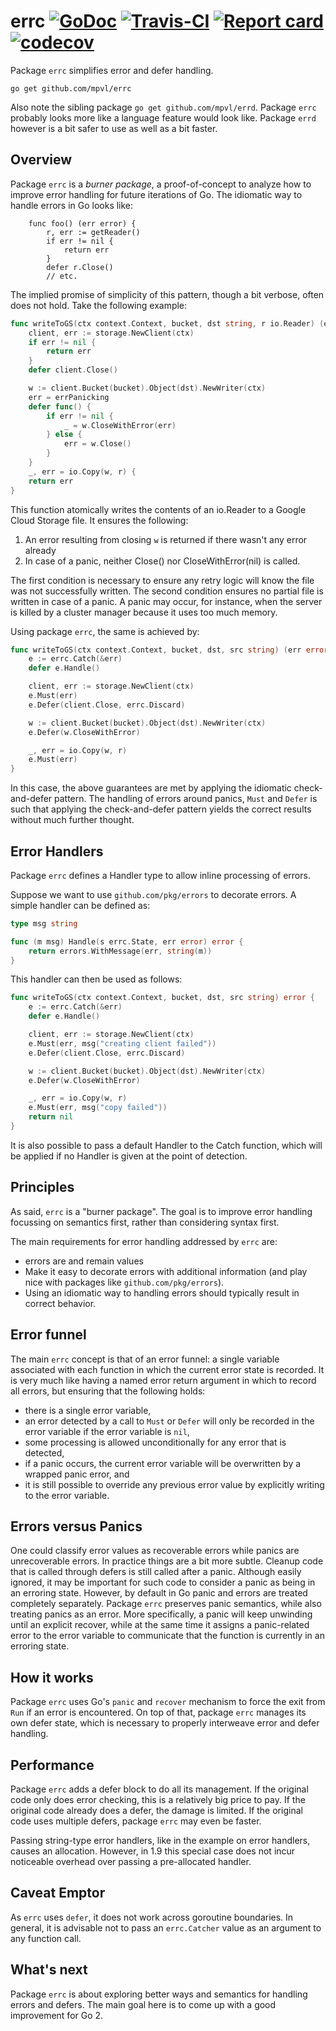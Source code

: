 # errc [![GoDoc](https://godoc.org/github.com/mpvl/errc?status.svg)](http://godoc.org/github.com/mpvl/errc) [![Travis-CI](https://travis-ci.org/mpvl/errc.svg)](https://travis-ci.org/mpvl/errc) [![Report card](https://goreportcard.com/badge/github.com/mpvl/errc)](https://goreportcard.com/report/github.com/mpvl/errc) [![codecov](https://codecov.io/gh/mpvl/errc/branch/master/graph/badge.svg)](https://codecov.io/gh/mpvl/errc)


Package `errc` simplifies error and defer handling.

```go get github.com/mpvl/errc```

Also note the sibling package `go get github.com/mpvl/errd`. Package `errc`
probably looks more like a language feature would look like. Package `errd`
however is a bit safer to use as well as a bit faster.



## Overview

Package `errc` is a _burner package_, a proof-of-concept to analyze how to
improve error handling for future iterations of Go. The idiomatic way to
handle errors in Go looks like:

```
    func foo() (err error) {
        r, err := getReader()
        if err != nil {
            return err
        }
        defer r.Close()
        // etc.
```

The implied promise of simplicity of this pattern, though a bit verbose, often
does not hold.
Take the following example:


```go
func writeToGS(ctx context.Context, bucket, dst string, r io.Reader) (err error) {
    client, err := storage.NewClient(ctx)
    if err != nil {
        return err
    }
    defer client.Close()

    w := client.Bucket(bucket).Object(dst).NewWriter(ctx)
    err = errPanicking
    defer func() {
        if err != nil {
            _ = w.CloseWithError(err)
        } else {
            err = w.Close()
        }
    }
    _, err = io.Copy(w, r) {
    return err
}
```

This function atomically writes the contents of an io.Reader to a Google Cloud
Storage file.
It ensures the following:
1. An error resulting from closing `w` is returned if there wasn't any error already
2. In case of a panic, neither Close() nor CloseWithError(nil) is called.

The first condition is necessary to ensure any retry logic will know the file
was not successfully written. The second condition ensures no partial file is
written in case of a panic. A panic may occur, for instance, when the server is
killed by a cluster manager because it uses too much memory.

Using package `errc`, the same is achieved by:

```go
func writeToGS(ctx context.Context, bucket, dst, src string) (err error) {
    e := errc.Catch(&err)
    defer e.Handle()

    client, err := storage.NewClient(ctx)
    e.Must(err)
    e.Defer(client.Close, errc.Discard)

    w := client.Bucket(bucket).Object(dst).NewWriter(ctx)
    e.Defer(w.CloseWithError)

    _, err = io.Copy(w, r)
    e.Must(err)
}
```

In this case, the above guarantees are met by applying the idiomatic
check-and-defer pattern.
The handling of errors around panics, `Must` and `Defer` is such that
applying the check-and-defer pattern yields the correct results without much
further thought.


## Error Handlers

Package `errc` defines a Handler type to allow inline processing of errors.

Suppose we want to use `github.com/pkg/errors` to decorate errors.
A simple handler can be defined as:

```go
type msg string

func (m msg) Handle(s errc.State, err error) error {
    return errors.WithMessage(err, string(m))
}
```

This handler can then be used as follows:

```go
func writeToGS(ctx context.Context, bucket, dst, src string) error {
    e := errc.Catch(&err)
    defer e.Handle()

    client, err := storage.NewClient(ctx)
    e.Must(err, msg("creating client failed"))
    e.Defer(client.Close, errc.Discard)

    w := client.Bucket(bucket).Object(dst).NewWriter(ctx)
    e.Defer(w.CloseWithError)

    _, err = io.Copy(w, r)
    e.Must(err, msg("copy failed"))
    return nil
}
```

It is also possible to pass a default Handler to the Catch function, which will
be applied if no Handler is given at the point of detection.

## Principles

As said, `errc` is a "burner package".
The goal is to improve error handling focussing on semantics first, rather than
considering syntax first.

The main requirements for error handling addressed by `errc` are:
 - errors are and remain values
 - Make it easy to decorate errors with additional information
   (and play nice with packages like `github.com/pkg/errors`).
 - Using an idiomatic way to handling errors should typically result in
   correct behavior.


## Error funnel

The main `errc` concept is that of an error funnel: a single variable associated
with each function in which the current error state is recorded.
It is very much like having a named error return argument in which to record
all errors, but ensuring that the following holds:

- there is a single error variable,
- an error detected by a call to `Must` or `Defer` will only be recorded in
  the error variable if the error variable is `nil`,
- some processing is allowed unconditionally for any error that is detected,
- if a panic occurs, the current error variable will be overwritten by
  a wrapped panic error, and
- it is still possible to override any previous error value by explicitly
  writing to the error variable.

## Errors versus Panics

One could classify error values as recoverable errors while panics are
unrecoverable errors.
In practice things are a bit more subtle. Cleanup code that is called through
defers is still called after a panic.
Although easily ignored, it may be important for such code to consider a panic
as being in an erroring state.
However, by default in Go panic and errors are treated completely separately.
Package `errc` preserves panic semantics, while also treating panics as an
error.
More specifically, a panic will keep unwinding until an explicit recover, while
at the same time it assigns a panic-related error to
the error variable to communicate that the function is currently in an erroring
state.

## How it works

Package `errc` uses Go's `panic` and `recover` mechanism to force the exit from
`Run` if an error is encountered.
On top of that, package `errc` manages its own defer state, which is
necessary to properly interweave error and defer handling.


## Performance

Package `errc` adds a defer block to do all its management.
If the original code only does error checking, this is a relatively
big price to pay.
If the original code already does a defer, the damage is limited.
If the original code uses multiple defers, package `errc` may even be faster.

Passing string-type error handlers, like in the example on error handlers,
causes an allocation.
However, in 1.9 this special case does not incur noticeable overhead over
passing a pre-allocated handler.


## Caveat Emptor

As `errc` uses `defer`, it does not work across goroutine boundaries.
In general, it is advisable not to pass an `errc.Catcher` value as an argument
to any function call.


## What's next
Package `errc` is about exploring better ways and semantics for handling errors
and defers. The main goal here is to come up with a good improvement for Go 2.

